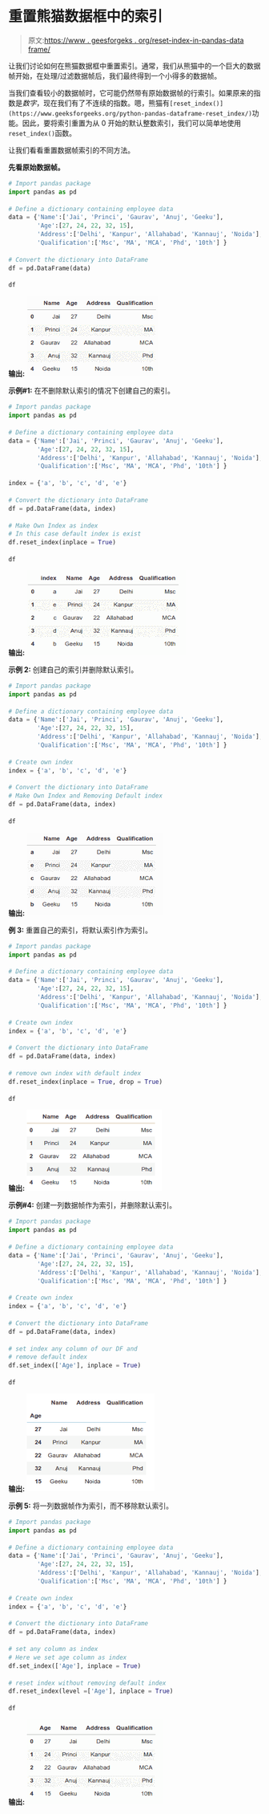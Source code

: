 # 重置熊猫数据框中的索引

> 原文:[https://www . geesforgeks . org/reset-index-in-pandas-data frame/](https://www.geeksforgeeks.org/reset-index-in-pandas-dataframe/)

让我们讨论如何在熊猫数据框中重置索引。通常，我们从熊猫中的一个巨大的数据帧开始，在处理/过滤数据帧后，我们最终得到一个小得多的数据帧。

当我们查看较小的数据帧时，它可能仍然带有原始数据帧的行索引。如果原来的指数是*数字*，现在我们有了不连续的指数。嗯，熊猫有`[reset_index()](https://www.geeksforgeeks.org/python-pandas-dataframe-reset_index/)`功能。因此，要将索引重置为从 0 开始的默认整数索引，我们可以简单地使用`reset_index()`函数。

让我们看看重置数据帧索引的不同方法。

**先看原始数据帧。**

```py
# Import pandas package
import pandas as pd

# Define a dictionary containing employee data
data = {'Name':['Jai', 'Princi', 'Gaurav', 'Anuj', 'Geeku'],
        'Age':[27, 24, 22, 32, 15],
        'Address':['Delhi', 'Kanpur', 'Allahabad', 'Kannauj', 'Noida'],
        'Qualification':['Msc', 'MA', 'MCA', 'Phd', '10th'] }

# Convert the dictionary into DataFrame 
df = pd.DataFrame(data)

df
```

**输出:**
![](img/1c4134d9f2df35e8e40ed291532309ff.png)

**示例#1:** 在不删除默认索引的情况下创建自己的索引。

```py
# Import pandas package
import pandas as pd

# Define a dictionary containing employee data
data = {'Name':['Jai', 'Princi', 'Gaurav', 'Anuj', 'Geeku'],
        'Age':[27, 24, 22, 32, 15],
        'Address':['Delhi', 'Kanpur', 'Allahabad', 'Kannauj', 'Noida'],
        'Qualification':['Msc', 'MA', 'MCA', 'Phd', '10th'] }

index = {'a', 'b', 'c', 'd', 'e'}

# Convert the dictionary into DataFrame 
df = pd.DataFrame(data, index)

# Make Own Index as index
# In this case default index is exist 
df.reset_index(inplace = True)

df
```

**输出:**
![](img/cc783def626aad5a5cb5d975d054a81b.png)

**示例 2:** 创建自己的索引并删除默认索引。

```py
# Import pandas package
import pandas as pd

# Define a dictionary containing employee data
data = {'Name':['Jai', 'Princi', 'Gaurav', 'Anuj', 'Geeku'],
        'Age':[27, 24, 22, 32, 15],
        'Address':['Delhi', 'Kanpur', 'Allahabad', 'Kannauj', 'Noida'],
        'Qualification':['Msc', 'MA', 'MCA', 'Phd', '10th'] }

# Create own index
index = {'a', 'b', 'c', 'd', 'e'}

# Convert the dictionary into DataFrame 
# Make Own Index and Removing Default index
df = pd.DataFrame(data, index)

df
```

**输出:**
![](img/61e4e2afa2f8eabbfc324f1a07000ffa.png)

**例 3:** 重置自己的索引，将默认索引作为索引。

```py
# Import pandas package
import pandas as pd

# Define a dictionary containing employee data
data = {'Name':['Jai', 'Princi', 'Gaurav', 'Anuj', 'Geeku'],
        'Age':[27, 24, 22, 32, 15],
        'Address':['Delhi', 'Kanpur', 'Allahabad', 'Kannauj', 'Noida'],
        'Qualification':['Msc', 'MA', 'MCA', 'Phd', '10th'] }

# Create own index
index = {'a', 'b', 'c', 'd', 'e'}

# Convert the dictionary into DataFrame 
df = pd.DataFrame(data, index)

# remove own index with default index
df.reset_index(inplace = True, drop = True)

df
```

**输出:**
![](img/68b8e93705904cd277ea7cae79538ca0.png)

**示例#4:** 创建一列数据帧作为索引，并删除默认索引。

```py
# Import pandas package
import pandas as pd

# Define a dictionary containing employee data
data = {'Name':['Jai', 'Princi', 'Gaurav', 'Anuj', 'Geeku'],
        'Age':[27, 24, 22, 32, 15],
        'Address':['Delhi', 'Kanpur', 'Allahabad', 'Kannauj', 'Noida'],
        'Qualification':['Msc', 'MA', 'MCA', 'Phd', '10th'] }

# Create own index
index = {'a', 'b', 'c', 'd', 'e'}

# Convert the dictionary into DataFrame 
df = pd.DataFrame(data, index)

# set index any column of our DF and
# remove default index
df.set_index(['Age'], inplace = True)

df
```

**输出:**
![](img/e0eafe87013b475c87e8a0b18dcb2ecd.png)

**示例 5:** 将一列数据帧作为索引，而不移除默认索引。

```py
# Import pandas package
import pandas as pd

# Define a dictionary containing employee data
data = {'Name':['Jai', 'Princi', 'Gaurav', 'Anuj', 'Geeku'],
        'Age':[27, 24, 22, 32, 15],
        'Address':['Delhi', 'Kanpur', 'Allahabad', 'Kannauj', 'Noida'],
        'Qualification':['Msc', 'MA', 'MCA', 'Phd', '10th'] }

# Create own index
index = {'a', 'b', 'c', 'd', 'e'}

# Convert the dictionary into DataFrame 
df = pd.DataFrame(data, index)

# set any column as index
# Here we set age column as index
df.set_index(['Age'], inplace = True)

# reset index without removing default index
df.reset_index(level =['Age'], inplace = True)

df
```

**输出:**
![](img/7b3016007b05a328f2a836cd5a9393f7.png)